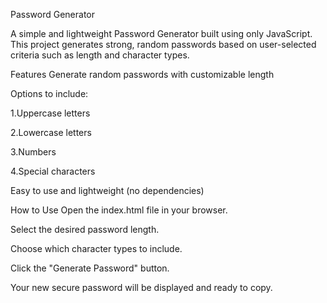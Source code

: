 Password Generator

A simple and lightweight Password Generator built using only JavaScript. This project generates strong, random passwords based on user-selected criteria such as length and character types.

Features
Generate random passwords with customizable length

Options to include:

   1.Uppercase letters

   2.Lowercase letters

   3.Numbers

   4.Special characters

Easy to use and lightweight (no dependencies)

How to Use
Open the index.html file in your browser.

Select the desired password length.

Choose which character types to include.

Click the "Generate Password" button.

Your new secure password will be displayed and ready to copy.
